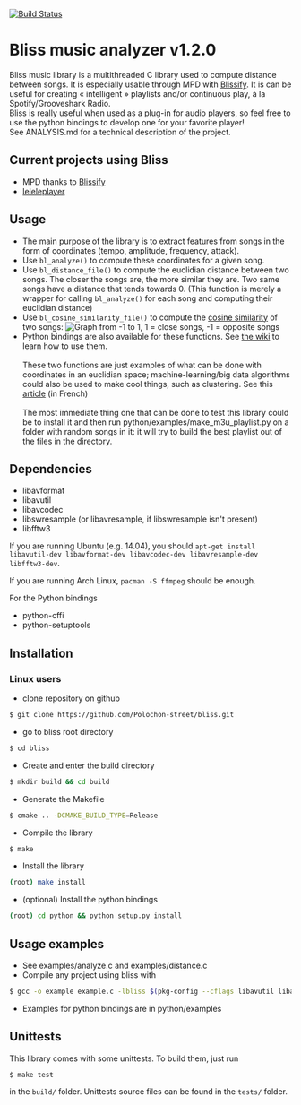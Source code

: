 [![Build Status](https://travis-ci.org/Polochon-street/bliss.svg?branch=master)](https://travis-ci.org/Polochon-street/bliss)

# Bliss music analyzer v1.2.0
Bliss music library is a multithreaded C library used to compute distance between songs. It is especially usable through MPD with [Blissify](https://github.com/Phyks/Blissify).
It is can be useful for creating « intelligent » playlists and/or continuous play, à la Spotify/Grooveshark Radio. <br />
Bliss is really useful when used as a plug-in for audio players, so feel free to use the python bindings to develop one for your favorite player! <br />
See ANALYSIS.md for a technical description of the project.

## Current projects using Bliss 
* MPD thanks to [Blissify](https://github.com/Phyks/Blissify)
* [leleleplayer](https://github.com/Polochon-street/leleleplayer)

## Usage
* The main purpose of the library is to extract features from songs in the form of coordinates (tempo, amplitude, frequency, attack).
* Use `bl_analyze()` to compute these coordinates for a given song.
* Use `bl_distance_file()` to compute the euclidian distance between two songs. The closer the songs are, the more similar they are. Two same songs have a distance that tends towards 0. (This function is merely a wrapper for calling `bl_analyze()` for each song and computing their euclidian distance)
* Use `bl_cosine_similarity_file()` to compute the [cosine similarity](https://en.wikipedia.org/wiki/Cosine_similarity) of two songs:
![Graph from -1 to 1, 1 = close songs, -1 = opposite songs](https://cloud.githubusercontent.com/assets/9823290/11535215/31b59a18-9913-11e5-84c9-6d9ac22d4778.png)
* Python bindings are also available for these functions. See [the wiki](https://github.com/Polochon-street/bliss/wiki/Python-Bindings) to learn how to use them. <br /> <br />
These two functions are just examples of what can be done with coordinates in an euclidian space; machine-learning/big data algorithms could also be used to make cool things, such as clustering. See this [article](https://linuxfr.org/news/sortie-de-la-bibliotheque-d-analyse-musicale-bliss-1-0#performances) (in French)<br /><br />
The most immediate thing one that can be done to test this library could be to install it and then run python/examples/make\_m3u\_playlist.py on a folder with random songs in it: it will try to build the best playlist out of the files in the directory.
## Dependencies

* libavformat
* libavutil
* libavcodec
* libswresample (or libavresample, if libswresample isn't present)
* libfftw3

If you are running Ubuntu (e.g. 14.04), you should `apt-get install libavutil-dev libavformat-dev libavcodec-dev libavresample-dev libfftw3-dev`.

If you are running Arch Linux, `pacman -S ffmpeg` should be enough.

For the Python bindings

* python-cffi
* python-setuptools

## Installation

### Linux users

* clone repository on github
```bash
$ git clone https://github.com/Polochon-street/bliss.git
```
* go to bliss root directory
```bash
$ cd bliss
```
* Create and enter the build directory
```bash
$ mkdir build && cd build
```
* Generate the Makefile
```bash
$ cmake .. -DCMAKE_BUILD_TYPE=Release
```
* Compile the library
```bash
$ make
```
* Install the library
```bash
(root) make install
```
* (optional) Install the python bindings
```bash
(root) cd python && python setup.py install
```

## Usage examples
* See examples/analyze.c and examples/distance.c
* Compile any project using bliss with
```bash
$ gcc -o example example.c -lbliss $(pkg-config --cflags libavutil libavformat libavcodec)
```
* Examples for python bindings are in python/examples

## Unittests
This library comes with some unittests. To build them, just run
```
$ make test
```
in the `build/` folder. Unittests source files can be found in the `tests/` folder.
